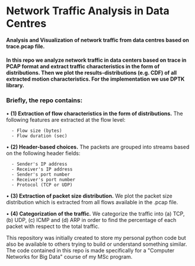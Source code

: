 # Network Traffic Analysis in Data Centres
**Analysis and Visualization of network traffic from data centres based on trace.pcap file.**

#### In this repo we analyze network traffic in data centers based on trace in PCAP format and extract traffic characteristics in the form of distributions. Then we plot the results-distributions (e.g. CDF) of all extracted motion characteristics. For the implementation we use DPTK library.

### Briefly, the repo contains:

  • **(1) Extraction of flow characteristics in the form of distributions.** The following features are extracted at the flow level:
  
      - Flow size (bytes)
      - Flow duration (sec)
  
  • **(2) Header-based choices.** The packets are grouped into streams based on the following header fields:
  
      - Sender's IP address
      - Receiver's IP address
      - Sender's port number
      - Receiver's port number
      - Protocol (TCP or UDP)
  
  • **(3) Extraction of packet size distribution.** We plot the packet size distribution which is extracted from all flows available in the .pcap file.
  
  • **(4) Categorization of the traffic.** We categorize the traffic into (a) TCP, (b) UDP, (c) ICMP and (d) ARP in order to find the percentage of each packet with respect to the total traffic.

This repository was initially created to store my personal python code but also be available to others trying to build or understand something similar.
The code contained in this repo is made specifically for a "Computer Networks for Big Data" course of my MSc program.
